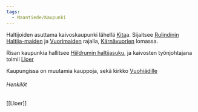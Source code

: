 ```yaml
---
tags:
  - Maantiede/Kaupunki
---
```

Haltijoiden asuttama kaivoskaupunki lähellä [Kita](Kita.md)a. Sijaitsee [Rulindínin Haltija-maiden](Rulindínin%20Haltija-maat.md) ja [Vuorimaiden](Vuorimaat) rajalla, [Kärnävuorien](Kärnävuoret.md) lomassa.

Risan kaupunkia hallitsee [Hjildrumin haltijasuku](Hjildrumin%20haltijasuku.md), ja kaivosten työnjohtajana toimii [Lloer](Lloer.md)

Kaupungissa on muutamia kauppoja, sekä kirkko [Vuohiädille](Vuohiäiti.md)
###### Henkilöt
[[Lloer]]
